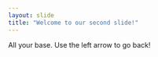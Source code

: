 ```yaml
---
layout: slide
title: "Welcome to our second slide!"
---
```

All your base.
Use the left arrow to go back!
